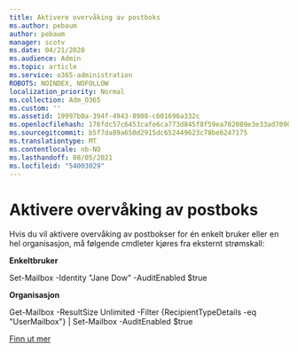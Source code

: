 ```yaml
---
title: Aktivere overvåking av postboks
ms.author: pebaum
author: pebaum
manager: scotv
ms.date: 04/21/2020
ms.audience: Admin
ms.topic: article
ms.service: o365-administration
ROBOTS: NOINDEX, NOFOLLOW
localization_priority: Normal
ms.collection: Adm_O365
ms.custom: ''
ms.assetid: 19997b0a-394f-4943-8908-c601696a332c
ms.openlocfilehash: 176fdc57c6453cafe6ca773d845f8f59ea782089e3e33ad70909ed495aa1a8c4
ms.sourcegitcommit: b5f7da89a650d2915dc652449623c78be6247175
ms.translationtype: MT
ms.contentlocale: nb-NO
ms.lasthandoff: 08/05/2021
ms.locfileid: "54003029"
---
```

# <a name="enable-mailbox-auditing"></a>Aktivere overvåking av postboks

Hvis du vil aktivere overvåking av postbokser for én enkelt bruker eller en hel organisasjon, må følgende cmdleter kjøres fra eksternt strømskall:
  
 **Enkeltbruker**
  
Set-Mailbox -Identity "Jane Dow" -AuditEnabled $true
  
 **Organisasjon**
  
Get-Mailbox -ResultSize Unlimited -Filter {RecipientTypeDetails -eq "UserMailbox"} | Set-Mailbox -AuditEnabled $true
  
[Finn ut mer](https://docs.microsoft.com/microsoft-365/compliance/enable-mailbox-auditing)
  

